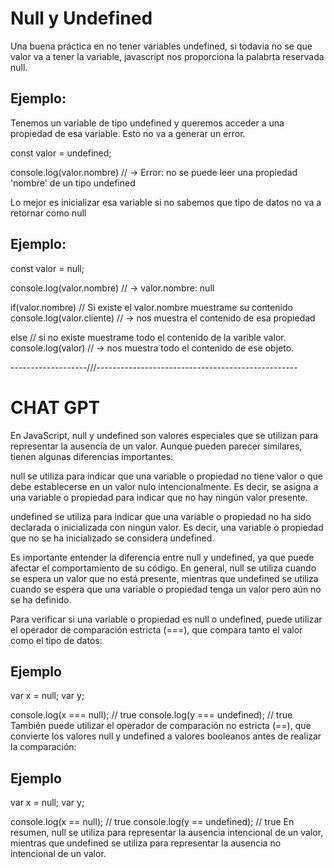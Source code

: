 # Null y Undefined

Una buena práctica en no tener variables undefined, si todavia no se que valor va a tener la variable, javascript nos proporciona la palabrta reservada null.

## Ejemplo:

Tenemos un variable de tipo undefined y queremos acceder a una propiedad de esa variable. Esto no va a generar un error.

const valor = undefined;

console.log(valor.nombre) // -> Error: no se puede leer una propiedad 'nombre' de un tipo undefined

Lo mejor es inicializar esa variable si no sabemos que tipo de datos no va a retornar como null

## Ejemplo:

const valor = null;

console.log(valor.nombre) // -> valor.nombre: null

if(valor.nombre) // Si existe el valor.nombre muestrame su contenido
console.log(valor.cliente) // -> nos muestra el contenido de esa propiedad

else // si no existe muestrame todo el contenido de la varible valor.
console.log(valor) // -> nos muestra todo el contenido de ese objeto.

-------------------///--------------------------------------------------

# CHAT GPT

En JavaScript, null y undefined son valores especiales que se utilizan para representar la ausencia de un valor. Aunque pueden parecer similares, tienen algunas diferencias importantes:

null se utiliza para indicar que una variable o propiedad no tiene valor o que debe establecerse en un valor nulo intencionalmente. Es decir, se asigna a una variable o propiedad para indicar que no hay ningún valor presente.

undefined se utiliza para indicar que una variable o propiedad no ha sido declarada o inicializada con ningún valor. Es decir, una variable o propiedad que no se ha inicializado se considera undefined.

Es importante entender la diferencia entre null y undefined, ya que puede afectar el comportamiento de su código. En general, null se utiliza cuando se espera un valor que no está presente, mientras que undefined se utiliza cuando se espera que una variable o propiedad tenga un valor pero aún no se ha definido.

Para verificar si una variable o propiedad es null o undefined, puede utilizar el operador de comparación estricta (===), que compara tanto el valor como el tipo de datos:

## Ejemplo

var x = null;
var y;

console.log(x === null); // true
console.log(y === undefined); // true
También puede utilizar el operador de comparación no estricta (==), que convierte los valores null y undefined a valores booleanos antes de realizar la comparación:

## Ejemplo

var x = null;
var y;

console.log(x == null); // true
console.log(y == undefined); // true
En resumen, null se utiliza para representar la ausencia intencional de un valor, mientras que undefined se utiliza para representar la ausencia no intencional de un valor.
